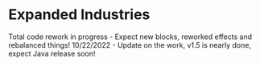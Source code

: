 # Expanded Industries
Total code rework in progress - Expect new blocks, reworked effects and rebalanced things!
10/22/2022 - Update on the work, v1.5 is nearly done, expect Java release soon!
